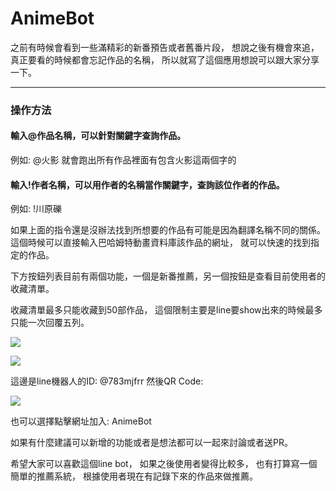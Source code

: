 # AnimeBot

之前有時候會看到一些滿精彩的新番預告或者舊番片段， 想說之後有機會來追，真正要看的時候都會忘記作品的名稱， 所以就寫了這個應用想說可以跟大家分享一下。

--- 

### 操作方法
#### 輸入@作品名稱，可以針對關鍵字查詢作品。
例如: @火影  就會跑出所有作品裡面有包含火影這兩個字的

#### 輸入!作者名稱，可以用作者的名稱當作關鍵字，查詢該位作者的作品。
例如:  !川原礫

如果上面的指令還是沒辦法找到所想要的作品有可能是因為翻譯名稱不同的關係。
這個時候可以直接輸入巴哈姆特動畫資料庫該作品的網址， 就可以快速的找到指定的作品。

下方按鈕列表目前有兩個功能，一個是新番推薦，另一個按鈕是查看目前使用者的收藏清單。

收藏清單最多只能收藏到50部作品， 這個限制主要是line要show出來的時候最多只能一次回覆五列。

![](https://imgur.com/rB1inlG.png)

![](https://imgur.com/KSYY0sh.png)

這邊是line機器人的ID: @783mjfrr
然後QR Code:

![](https://imgur.com/kXo0Iwi.png)

也可以選擇點擊網址加入: AnimeBot

如果有什麼建議可以新增的功能或者是想法都可以一起來討論或者送PR。

希望大家可以喜歡這個line bot， 如果之後使用者變得比較多， 也有打算寫一個簡單的推薦系統， 根據使用者現在有記錄下來的作品來做推薦。   


